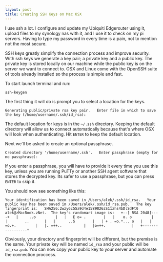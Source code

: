 ```yaml
---
layout: post
title: Creating SSH Keys on Mac OSX
---
```


I use ssh a lot. I configure and update my Ubiquiti Edgerouter using it, upload files to my synology nas with it, and I use it to check on my pi servers. Having to type my password in every time is a pain, not to mention not the most secure.

SSH keys greatly simplify the connection process and improve security. With ssh keys we generate a key pair; a private key and a public key. The private key is stored locally on our machine while the public key is on the server we want to connect to. OSX and Linux come with the OpenSSH suite of tools already installed so the process is simple and fast.

To start launch terminal and run:

`ssh-keygen`

The first thing it will do is prompt you to select a location for the keys. 

`Generating public/private rsa key pair.  
Enter file in which to save the key (/home/username/.ssh/id_rsa):`

The default location for keys is in the `~/.ssh` directory. Keeping the default directory will allow us to connect automatically because that's where OSX will look when authenticating. Hit `ENTER` to keep the default location.

Next we'll be asked to create an optional passphrase.

`Created directory '/home/username/.ssh'.  
Enter passphrase (empty for no passphrase):`

If you enter a passphrase, you will have to provide it every time you use this key, unless you are running PuTTy or another SSH agent software that stores the decrypted key. Its safer to use a passphrase, but you can press `ENTER` to skip it.

You should now see something like this:  

`Your identification has been saved in /Users/alek/.ssh/id_rsa.  
Your public key has been saved in /Users/alek/.ssh/id_rsa.pub.  
The key fingerprint is:  
SHA256:2wzy6c5Sa9d4e1589026zS11zhs4bDlSdFt0 alek@zMacBook.zNet. 
The key's randomart image is:  
+--[ RSA 2048]----+  
|     ..o         |  
|   E o= .        |  
|    o. o         |  
|        ..       |  
|      ..S        |  
| + . =o.*... o   |  
|   =o.+.         |  
|. =++..          |  
|o=++.            |  
+-----------------+`

Obviously, your directory and fingerprint will be different, but the premise is the same. Your private key will be named `id_rsa` and your public will be `id_rsa.pub`. You can now copy your public key to your server and automate the connection proccess.
